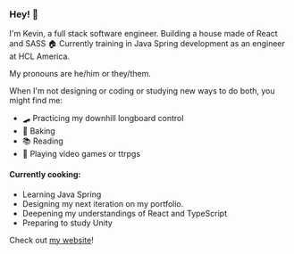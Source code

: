 ### Hey! 👋
I'm Kevin, a full stack software engineer. Building a house made of React and SASS 🏠
Currently training in Java Spring development as an engineer at HCL America.

My pronouns are he/him or they/them.

When I'm not designing or coding or studying new ways to do both, you might find me:
- 🛹 Practicing my downhill longboard control
- 🥧 Baking
- 📚 Reading
- 🎲 Playing video games or ttrpgs

#### Currently cooking:
- Learning Java Spring
- Designing my next iteration on my portfolio.
- Deepening my understandings of React and TypeScript
- Preparing to study Unity

Check out [my website](https://www.khongcodes.com/)!

<!--
**khongcodes/khongcodes** is a ✨ _special_ ✨ repository because its `README.md` (this file) appears on your GitHub profile.

Here are some ideas to get you started:

- 🔭 I’m currently working on ...
- 🌱 I’m currently learning ...
- 👯 I’m looking to collaborate on ...
- 🤔 I’m looking for help with ...
- 💬 Ask me about ...
- 📫 How to reach me: ...
- 😄 Pronouns: ...
- ⚡ Fun fact: ...

-->
